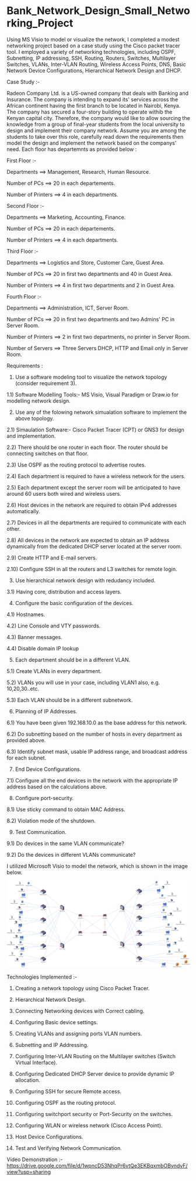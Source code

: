 # Bank_Network_Design_Small_Networking_Project





Using MS Visio to model or visualize the network, I completed a modest networking project based on a case study using the Cisco packet tracer tool. I employed a variety of networking technologies, including OSPF, Subnetting, IP addressing, SSH, Routing, Routers, Switches, Multilayer Switches, VLANs, Inter-VLAN Routing, Wireless Access Points, DNS, Basic Network Device Configurations, Hierarchical Network Design and DHCP.



Case Study :-





Radeon Company Ltd. is a US-owned company that deals with Banking and Insurance. The company is intending to expand its' services across the African continent having the first branch to be located in Nairobi, Kenya. The company has secured a four-story building to operate withib the Kenyan capital city. Therefore, the company would like to allow sourcing the knowledge from a group of final-year students from the local university to design and implement their company network. Assume you are among the students to take over this role, carefully read down the requirements then model the design and implement the network based on the companys' need. Each floor has departemnts as provided below :





First Floor :-





Departments ==> Management, Research, Human Resource.





Number of PCs ==> 20 in each departements.  





Number of Printers ==> 4 in each departments.






Second Floor :-





Departments ==> Marketing, Accounting, Finance.





Number of PCs ==> 20 in each departements.  





Number of Printers ==> 4 in each departments.






Third Floor :-





Departments ==> Logistics and Store, Customer Care, Guest Area.





Number of PCs ==> 20 in first two departments and 40 in Guest Area.  





Number of Printers ==> 4 in first two departments and 2 in Guest Area.






Fourth Floor :-





Departments ==> Administration, ICT, Server Room.





Number of PCs ==> 20 in first two departments and two Admins' PC in Server Room.  





Number of Printers ==> 2 in first two departments, no printer in Server Room.





Number of Servers ==> Three Servers DHCP, HTTP and Email only in Server Room.




Requirements :





1) Use a software modeling tool to visualize the network topology (consider requirement 3).

 
 
 
 
 
 1.1) Software Modelling Tools:- MS Visio, Visual Paradigm or Draw.io for modelling network design.





2) Use any of the folowing network simualation software to implement the above topology.

 
 
 
 
 2.1) Simaulation Software:- Cisco Packet Tracer (CPT) or GNS3 for design and implementation.
	
 
 
 
 
 2.2) There should be one router in each floor. The router should be connecting switches on that floor.
	
 
 
 
 
 2.3) Use OSPF as the routing protocol to advertise routes.
	
 
 
 
 
 2.4) Each department is required to have a wireless network for the users.
	
 
 
 
 
 2.5) Each department except the server room will be anticipated to have around 60 users both wired and wireless users.
	
 
 
 
 
 
 2.6) Host devices in the network are required to obtain IPv4 addresses automatically.
	
 
 
 
 2.7) Devices in all the departments are required to communicate with each other.
	
 
 
 
 
 2.8) All devices in the network are expected to obtain an IP address dynamically from the dedicated DHCP server located at the server room.
	
 
 
 
 
 2.9) Create  HTTP and E-mail servers.
	
 
 
 
 
 
 2.10) Configure SSH in all the routers and L3 switches for remote login.





3) Use hierarchical network design with redudancy included.

 
 
 
 
 3.1) Having core, distribution and access layers.




4) Configure the basic configuration of the devices.

 
 
 
 
 4.1) Hostnames.
	
 
 
 
 
 4.2) Line Console and VTY passwords.
	
 
 
 
 
 4.3) Banner messages.
	
 
 
 
 
 4.4) Disable domain IP lookup





5) Each department should be in a different VLAN.

 
 
 
 
 5.1) Create VLANs in every department.
	
 
 
 
 
 5.2) VLANs you will use in your case, including VLAN1 also, e.g. 10,20,30..etc.
	
 
 
 
 
 5.3) Each VLAN should be in a different subnetwork.






6) Planning of IP Addresses.

 
 
 
 6.1) You have been given 192.168.10.0 as the base address for this network.
	
 
 
 
 
 6.2) Do subnetting based on the number of hosts in every department as provided above.
	
 
 
 
 
 6.3) Identify subnet mask, usable IP address range, and broadcast address for each subnet.





7) End Device Configurations.

 
 
 
 
 7.1) Configure all the end devices in the network with the appropriate IP address based on the calculations above.




8) Configure port-security.

 
 
 
 8.1) Use sticky command to obtain MAC Address.
	
 
 
 
 
 8.2) Violation mode of the shutdown.




9) Test Communication.

 
 
 
 9.1) Do devices in the same VLAN communicate?
	
 
 
 
 
 
 9.2) Do the devices in different VLANs communicate? 





I utilized Microsoft Visio to model the network, which is shown in the image below.


![Bank_Network_Design](Bank_Network_Design.png)










Technologies Implemented :- 




1. Creating a network topology using Cisco Packet Tracer.





2. Hierarchical Network Design.





3. Connecting Networking devices with Correct cabling.






4. Configuring Basic device settings.





5. Creating VLANs and assigning ports VLAN numbers.






6. Subnetting and IP Addressing.






7. Configuring Inter-VLAN Routing on the Multilayer switches (Switch Virtual Interface).







8. Configuring Dedicated DHCP Server device to provide dynamic IP allocation.







9. Configuring SSH for secure Remote access.







10. Configuring OSPF as the routing protocol.








11. Configuring switchport security or Port-Security on the switches.








12. Configuring WLAN or wireless network (Cisco Access Point).








13. Host Device Configurations.







14. Test and Verifying Network Communication.


Video Demonstration :- https://drive.google.com/file/d/1wpncD53NhqPr6vtQe3EKBqxmbOByndvF/view?usp=sharing
